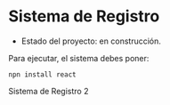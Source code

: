 <h1>Sistema de Registro</h1>

- Estado del proyecto: en construcción.

Para ejecutar, el sistema debes poner:

```npn install react```

Sistema de Registro 2
  

